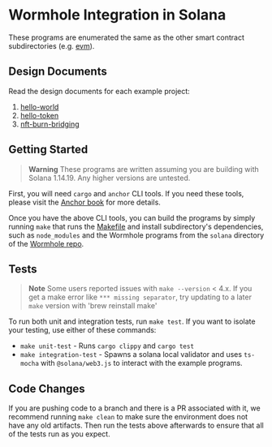 # Wormhole Integration in Solana

These programs are enumerated the same as the other smart contract
subdirectories (e.g. [evm](../evm)).

## Design Documents

Read the design documents for each example project:

1. [hello-world](../docs/01_hello_world.md)
2. [hello-token](../docs/02_hello_token.md)
3. [nft-burn-bridging](../docs/03_nft_burn_bridging.md)

## Getting Started

> **Warning**
> These programs are written assuming you are building with Solana 1.14.19. Any
> higher versions are untested.

First, you will need `cargo` and `anchor` CLI tools. If you need these tools,
please visit the [Anchor book] for more details.

Once you have the above CLI tools, you can build the programs by simply running
`make` that runs the [Makefile](https://github.com/wormhole-foundation/wormhole-scaffolding/blob/main/solana/Makefile) and install  subdirectory's dependencies, such as
`node_modules` and the Wormhole programs from the `solana` directory of the
[Wormhole repo].



## Tests

> **Note**
> Some users reported issues with `make --version` < 4.x. 
> If you get a make error like `*** missing separator`, try updating to a later `make` version with 'brew reinstall make'

To run both unit and integration tests, run `make test`. If you want to isolate
your testing, use either of these commands:

- `make unit-test` - Runs `cargo clippy` and `cargo test`
- `make integration-test` - Spawns a solana local validator and uses `ts-mocha`
  with `@solana/web3.js` to interact with the example programs.

## Code Changes

If you are pushing code to a branch and there is a PR associated with it, we
recommend running `make clean` to make sure the environment does not have any
old artifacts. Then run the tests above afterwards to ensure that all of
the tests run as you expect.

[anchor book]: https://book.anchor-lang.com/getting_started/installation.html
[wormhole repo]: https://github.com/wormhole-foundation/wormhole/tree/main/solana
[Solana docs]: https://docs.solana.com/

